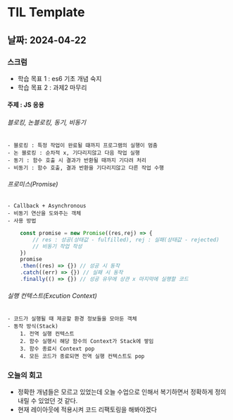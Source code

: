 # TIL Template

## 날짜: 2024-04-22

### 스크럼
- 학습 목표 1 : es6 기초 개념 숙지
- 학습 목표 2 : 과제2 마무리

#### 주제 : JS 응용
###### 블로킹, 논블로킹, 동기, 비동기
    - 블로킹 : 특정 작업이 완료될 떄까지 프로그램의 실행이 멈춤
    - 논 블로킹 : 순차적 x, 기다리지않고 다음 작업 실행
    - 동기 : 함수 호출 시 결과가 반환될 때까지 기다려 처리
    - 비동기 : 함수 호출, 결과 반환을 기다리지않고 다른 작업 수행

###### 프로미스(Promise)
    - Callback + Asynchronous
    - 비동기 연산을 도와주는 객체
    - 사용 방법
```js
    const promise = new Promise((res,rej) => {
        // res : 성공(상태값 - fulfilled), rej : 실패(상태값 - rejected)
        // 비동기 작업 작성
    })
    promise 
    .then((res) => {}) // 성공 시 동작
    .catch((err) => {}) // 실패 시 동작
    .finally(() => {}) // 성공 유무에 상관 x 마지막에 실행할 코드
```

###### 실행 컨텍스트(Excution Context) 
    - 코드가 실행될 때 제공할 환경 정보들을 모아둔 객체
    - 동작 방식(Stack)
        1. 전역 실행 컨텍스트
        2. 함수 실행시 해당 함수의 Context가 Stack에 쌓임
        3. 함수 종료시 Context pop
        4. 모든 코드가 종료되면 전역 실행 컨텍스트도 pop

### 오늘의 회고
- 정확한 개념들은 모르고 있었는데 오늘 수업으로 인해서 복기하면서 정확하게 정의내릴 수 있었던 것 같다.
- 현재 레이아웃에 적용시켜 코드 리팩토링을 해봐야겠다
